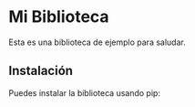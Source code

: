 # Mi Biblioteca

Esta es una biblioteca de ejemplo para saludar.

## Instalación

Puedes instalar la biblioteca usando pip: